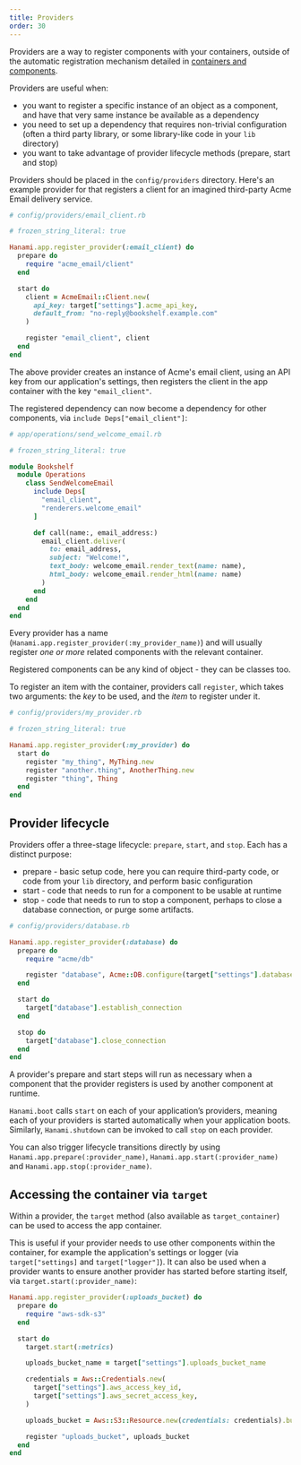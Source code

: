 ```yaml
---
title: Providers
order: 30
---
```


Providers are a way to register components with your containers, outside of the automatic registration mechanism detailed in [containers and components](/docs/application-architecture/containers).

Providers are useful when:

- you want to register a specific instance of an object as a component, and have that very same instance be available as a dependency
- you need to set up a dependency that requires non-trivial configuration (often a third party library, or some library-like code in your `lib` directory)
- you want to take advantage of provider lifecycle methods (prepare, start and stop)

Providers should be placed in the `config/providers` directory. Here's an example provider for that registers a client for an imagined third-party Acme Email delivery service.

```ruby
# config/providers/email_client.rb

# frozen_string_literal: true

Hanami.app.register_provider(:email_client) do
  prepare do
    require "acme_email/client"
  end

  start do
    client = AcmeEmail::Client.new(
      api_key: target["settings"].acme_api_key,
      default_from: "no-reply@bookshelf.example.com"
    )

    register "email_client", client
  end
end
```

The above provider creates an instance of Acme's email client, using an API key from our application's settings, then registers the client in the app container with the key `"email_client"`.

The registered dependency can now become a dependency for other components, via `include Deps["email_client"]`:

```ruby
# app/operations/send_welcome_email.rb

# frozen_string_literal: true

module Bookshelf
  module Operations
    class SendWelcomeEmail
      include Deps[
        "email_client",
        "renderers.welcome_email"
      ]

      def call(name:, email_address:)
        email_client.deliver(
          to: email_address,
          subject: "Welcome!",
          text_body: welcome_email.render_text(name: name),
          html_body: welcome_email.render_html(name: name)
        )
      end
    end
  end
end
```

Every provider has a name (`Hanami.app.register_provider(:my_provider_name)`) and will usually register _one or more_ related components with the relevant container.

Registered components can be any kind of object - they can be classes too.

To register an item with the container, providers call `register`, which takes two arguments: the _key_ to be used, and the _item_ to register under it.

```ruby
# config/providers/my_provider.rb

# frozen_string_literal: true

Hanami.app.register_provider(:my_provider) do
  start do
    register "my_thing", MyThing.new
    register "another.thing", AnotherThing.new
    register "thing", Thing
  end
end
```

## Provider lifecycle

Providers offer a three-stage lifecycle: `prepare`, `start`, and `stop`. Each has a distinct purpose:

- prepare - basic setup code, here you can require third-party code, or code from your `lib` directory, and perform basic configuration
- start - code that needs to run for a component to be usable at runtime
- stop - code that needs to run to stop a component, perhaps to close a database connection, or purge some artifacts.

```ruby
# config/providers/database.rb

Hanami.app.register_provider(:database) do
  prepare do
    require "acme/db"

    register "database", Acme::DB.configure(target["settings"].database_url)
  end

  start do
    target["database"].establish_connection
  end

  stop do
    target["database"].close_connection
  end
end
```

A provider's prepare and start steps will run as necessary when a component that the provider registers is used by another component at runtime.

`Hanami.boot` calls `start` on each of your application’s providers, meaning each of your providers is started automatically when your application boots. Similarly, `Hanami.shutdown` can be invoked to call `stop` on each provider.

You can also trigger lifecycle transitions directly by using `Hanami.app.prepare(:provider_name)`, `Hanami.app.start(:provider_name)` and `Hanami.app.stop(:provider_name)`.

## Accessing the container via `target`

Within a provider, the `target` method (also available as `target_container`) can be used to access the app container.

This is useful if your provider needs to use other components within the container, for example the application's settings or logger (via `target["settings]` and `target["logger"]`). It can also be used when a provider wants to ensure another provider has started before starting itself, via `target.start(:provider_name)`:

```ruby title="config/providers/uploads_bucket"
Hanami.app.register_provider(:uploads_bucket) do
  prepare do
    require "aws-sdk-s3"
  end

  start do
    target.start(:metrics)

    uploads_bucket_name = target["settings"].uploads_bucket_name

    credentials = Aws::Credentials.new(
      target["settings"].aws_access_key_id,
      target["settings"].aws_secret_access_key,
    )

    uploads_bucket = Aws::S3::Resource.new(credentials: credentials).bucket(uploads_bucket_name)

    register "uploads_bucket", uploads_bucket
  end
end
```
